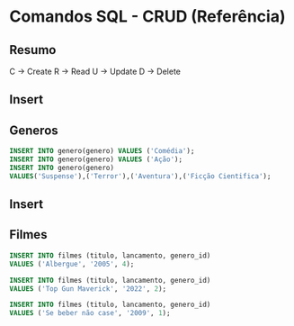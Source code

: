 # Comandos SQL - CRUD (Referência)

## Resumo 
C -> Create
R -> Read
U -> Update 
D -> Delete

<!--  -->

## Insert
## Generos

```sql
INSERT INTO genero(genero) VALUES ('Comédia');
INSERT INTO genero(genero) VALUES ('Ação');
INSERT INTO genero(genero)
VALUES('Suspense'),('Terror'),('Aventura'),('Ficção Cientifica');

```

<!--  -->
## Insert
## Filmes

```sql
INSERT INTO filmes (titulo, lancamento, genero_id)
VALUES ('Albergue', '2005', 4);

INSERT INTO filmes (titulo, lancamento, genero_id)
VALUES ('Top Gun Maverick', '2022', 2);

INSERT INTO filmes (titulo, lancamento, genero_id)
VALUES ('Se beber não case', '2009', 1);


```


